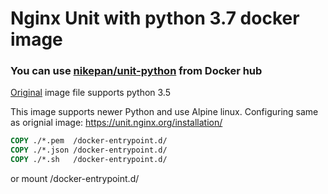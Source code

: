 # Nginx Unit with python 3.7 docker image

### You can use [nikepan/unit-python](https://hub.docker.com/repository/docker/nikepan/unit-python) from Docker hub

[Original](https://github.com/nginx/unit/blob/master/pkg/docker/Dockerfile.python3.5) image file supports python 3.5

This image supports newer Python and use Alpine linux.
Configuring same as orignial image:
https://unit.nginx.org/installation/

```Dockerfile
COPY ./*.pem  /docker-entrypoint.d/
COPY ./*.json /docker-entrypoint.d/
COPY ./*.sh   /docker-entrypoint.d/
```
or mount /docker-entrypoint.d/
